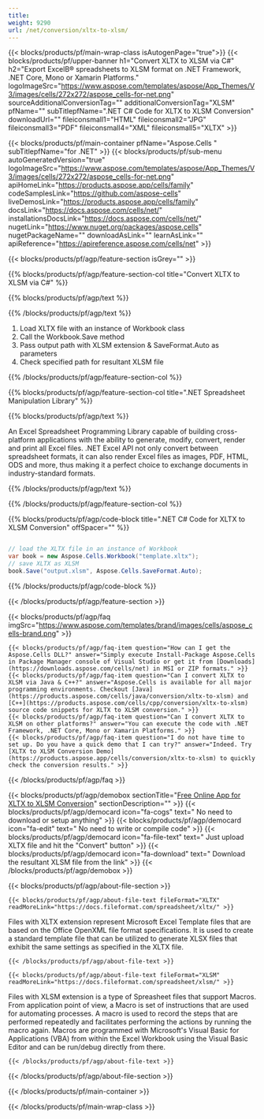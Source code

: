 ```yaml
---
title:  
weight: 9290
url: /net/conversion/xltx-to-xlsm/ 
---
```


{{< blocks/products/pf/main-wrap-class isAutogenPage="true">}}
{{< blocks/products/pf/upper-banner h1="Convert XLTX to XLSM via C#" h2="Export ExcelВ® spreadsheets to XLSM format on .NET Framework, .NET Core, Mono or Xamarin Platforms." logoImageSrc="https://www.aspose.com/templates/aspose/App_Themes/V3/images/cells/272x272/aspose_cells-for-net.png" sourceAdditionalConversionTag="" additionalConversionTag="XLSM" pfName="" subTitlepfName=".NET C# Code for XLTX to XLSM Conversion" downloadUrl="" fileiconsmall1="HTML" fileiconsmall2="JPG" fileiconsmall3="PDF" fileiconsmall4="XML" fileiconsmall5="XLTX" >}}

{{< blocks/products/pf/main-container pfName="Aspose.Cells " subTitlepfName="for .NET" >}}
{{< blocks/products/pf/sub-menu autoGeneratedVersion="true" logoImageSrc="https://www.aspose.com/templates/aspose/App_Themes/V3/images/cells/272x272/aspose_cells-for-net.png" apiHomeLink="https://products.aspose.app/cells/family" codeSamplesLink="https://github.com/aspose-cells" liveDemosLink="https://products.aspose.app/cells/family" docsLink="https://docs.aspose.com/cells/net/" installationsDocsLink="https://docs.aspose.com/cells/net/" nugetLink="https://www.nuget.org/packages/aspose.cells" nugetPackageName="" downloadAsLink="" learnAsLink="" apiReference="https://apireference.aspose.com/cells/net" >}}

{{< blocks/products/pf/agp/feature-section isGrey="" >}}

{{% blocks/products/pf/agp/feature-section-col title="Convert XLTX to XLSM via C#" %}}

{{% blocks/products/pf/agp/text %}}

{{% /blocks/products/pf/agp/text %}}

1.  Load XLTX file with an instance of Workbook class
1.  Call the Workbook.Save method
1.  Pass output path with XLSM extension & SaveFormat.Auto as parameters
1.  Check specified path for resultant XLSM file

{{% /blocks/products/pf/agp/feature-section-col %}}

{{% blocks/products/pf/agp/feature-section-col title=".NET Spreadsheet Manipulation Library" %}}

{{% blocks/products/pf/agp/text %}}

 An Excel Spreadsheet Programming Library capable of building cross-platform applications with the ability to generate, modify, convert, render and print all Excel files. .NET Excel API not only convert between spreadsheet formats, it can also render Excel files as images, PDF, HTML, ODS and more, thus making it a perfect choice to exchange documents in industry-standard formats.

{{% /blocks/products/pf/agp/text %}}

{{% /blocks/products/pf/agp/feature-section-col %}}

{{% blocks/products/pf/agp/code-block title=".NET C# Code for XLTX to XLSM Conversion" offSpacer="" %}}

```cs

// load the XLTX file in an instance of Workbook
var book = new Aspose.Cells.Workbook("template.xltx");
// save XLTX as XLSM
book.Save("output.xlsm", Aspose.Cells.SaveFormat.Auto);

```

{{% /blocks/products/pf/agp/code-block %}}

{{< /blocks/products/pf/agp/feature-section >}}

{{< blocks/products/pf/agp/faq imgSrc="https://www.aspose.com/templates/brand/images/cells/aspose_cells-brand.png" >}}

    {{< blocks/products/pf/agp/faq-item question="How can I get the Aspose.Cells DLL?" answer="Simply execute Install-Package Aspose.Cells in Package Manager console of Visual Studio or get it from [Downloads](https://downloads.aspose.com/cells/net) in MSI or ZIP formats." >}}
    {{< blocks/products/pf/agp/faq-item question="Can I convert XLTX to XLSM via Java & C++?" answer="Aspose.Cells is available for all major programming environments. Checkout [Java](https://products.aspose.com/cells/java/conversion/xltx-to-xlsm) and [C++](https://products.aspose.com/cells/cpp/conversion/xltx-to-xlsm) source code snippets for XLTX to XLSM conversion." >}}
    {{< blocks/products/pf/agp/faq-item question="Can I convert XLTX to XLSM on other platforms?" answer="You can execute the code with .NET Framework, .NET Core, Mono or Xamarin Platforms." >}}
    {{< blocks/products/pf/agp/faq-item question="I do not have time to set up. Do you have a quick demo that I can try?" answer="Indeed. Try [XLTX to XLSM Conversion Demo](https://products.aspose.app/cells/conversion/xltx-to-xlsm) to quickly check the conversion results." >}}
 
{{< /blocks/products/pf/agp/faq >}}

<!-- aboutfile Starts -->

{{< blocks/products/pf/agp/demobox sectionTitle="[Free Online App for XLTX to XLSM Conversion](https://products.aspose.app/cells/conversion/xltx-to-xlsm)" sectionDescription="" >}}
        {{< blocks/products/pf/agp/democard icon="fa-cogs" text=" No need to download or setup anything" >}}
        {{< blocks/products/pf/agp/democard icon="fa-edit" text=" No need to write or compile code" >}}
        {{< blocks/products/pf/agp/democard icon="fa-file-text" text=" Just upload XLTX file and hit the \"Convert\" button" >}}
        {{< blocks/products/pf/agp/democard icon="fa-download" text=" Download the resultant XLSM file from the link" >}}
{{< /blocks/products/pf/agp/demobox >}}

{{< blocks/products/pf/agp/about-file-section >}}

    {{< blocks/products/pf/agp/about-file-text fileFormat="XLTX" readMoreLink="https://docs.fileformat.com/spreadsheet/xltx/" >}}
Files with XLTX extension represent Microsoft Excel Template files that are based on the Office OpenXML file format specifications. It is used to create a standard template file that can be utilized to generate XLSX files that exhibit the same settings as specified in the XLTX file.

    {{< /blocks/products/pf/agp/about-file-text >}}

    {{< blocks/products/pf/agp/about-file-text fileFormat="XLSM" readMoreLink="https://docs.fileformat.com/spreadsheet/xlsm/" >}}
Files with XLSM extension is a type of Spreasheet files that support Macros. From application point of view, a Macro is set of instructions that are used for automating processes. A macro is used to record the steps that are performed repeatedly and facilitates performing the actions by running the macro again. Macros are programmed with Microsoft's Visual Basic for Applications (VBA) from within the Excel Workbook using the Visual Basic Editor and can be run/debug directly from there.

    {{< /blocks/products/pf/agp/about-file-text >}}

{{< /blocks/products/pf/agp/about-file-section >}}

<!-- aboutfile Ends -->

{{< /blocks/products/pf/main-container >}}
    
{{< /blocks/products/pf/main-wrap-class >}}